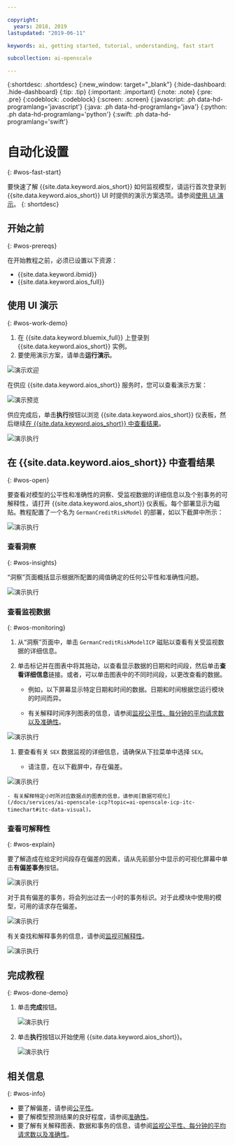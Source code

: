 ```yaml
---

copyright:
  years: 2018, 2019
lastupdated: "2019-06-11"

keywords: ai, getting started, tutorial, understanding, fast start

subcollection: ai-openscale

---
```


{:shortdesc: .shortdesc}
{:new_window: target="_blank"}
{:hide-dashboard: .hide-dashboard}
{:tip: .tip}
{:important: .important}
{:note: .note}
{:pre: .pre}
{:codeblock: .codeblock}
{:screen: .screen}
{:javascript: .ph data-hd-programlang='javascript'}
{:java: .ph data-hd-programlang='java'}
{:python: .ph data-hd-programlang='python'}
{:swift: .ph data-hd-programlang='swift'}

# 自动化设置
{: #wos-fast-start}

要快速了解 {{site.data.keyword.aios_short}} 如何监视模型，请运行首次登录到 {{site.data.keyword.aios_short}} UI 时提供的演示方案选项。请参阅[使用 UI 演示](#wos-work-demo)。
{: shortdesc}

## 开始之前
{: #wos-prereqs}

在开始教程之前，必须已设置以下资源：

- {{site.data.keyword.ibmid}}
- {{site.data.keyword.aios_full}}

## 使用 UI 演示
{: #wos-work-demo}

1.  在 {{site.data.keyword.bluemix_full}} 上登录到 {{site.data.keyword.aios_short}} 实例。
1.  要使用演示方案，请单击**运行演示**。

   ![演示欢迎](images/fastpath_demo_11.31.04.png)

   在供应 {{site.data.keyword.aios_short}} 服务时，您可以查看演示方案：

   ![演示预览](images/fastpath_demo_11.31.58.png)

供应完成后，单击**执行**按钮以浏览 {{site.data.keyword.aios_short}} 仪表板，然后继续[在 {{site.data.keyword.aios_short}} 中查看结果](#wos-open)。

   ![演示执行](images/fastpath_demo_11.33.45.png)


## 在 {{site.data.keyword.aios_short}} 中查看结果
{: #wos-open}

要查看对模型的公平性和准确性的洞察、受监视数据的详细信息以及个别事务的可解释性，请打开 {{site.data.keyword.aios_short}} 仪表板。每个部署显示为磁贴。教程配置了一个名为 `GermanCreditRiskModel` 的部署，如以下截屏中所示：


   ![演示执行](images/fastpath_demo_11.33.54.png)


### 查看洞察
{: #wos-insights}

“洞察”页面概括显示根据所配置的阈值确定的任何公平性和准确性问题。

   ![演示执行](images/fastpath_demo_11.34.00.png)

### 查看监视数据
{: #wos-monitoring}

1.  从“洞察”页面中，单击 `GermanCreditRiskModelICP` 磁贴以查看有关受监视数据的详细信息。
1.  单击标记并在图表中将其拖动，以查看显示数据的日期和时间段，然后单击**查看详细信息**链接。或者，可以单击图表中的不同时间段，以更改查看的数据。

     - 例如，以下屏幕显示特定日期和时间的数据。日期和时间根据您运行模块的时间而异。

     - 有关解释时间序列图表的信息，请参阅[监视公平性、每分钟的平均请求数以及准确性](/docs/services/ai-openscale-icp?topic=ai-openscale-icp-itc-timechart)。

   ![演示执行](images/fastpath_demo_11.34.17.png)

1.  要查看有关 `SEX` 数据监视的详细信息，请确保从下拉菜单中选择 `SEX`。

    - 请注意，在以下截屏中，存在偏差。
    
   ![演示执行](images/fastpath_demo_11.34.27.png)

    - 有关解释特定小时所对应数据点的图表的信息，请参阅[数据可视化](/docs/services/ai-openscale-icp?topic=ai-openscale-icp-itc-timechart#itc-data-visual)。


### 查看可解释性
{: #wos-explain}

要了解造成在给定时间段存在偏差的因素，请从先前部分中显示的可视化屏幕中单击**有偏差事务**按钮。

   ![演示执行](images/fastpath_demo_11.35.06.png)

对于具有偏差的事务，将会列出过去一小时的事务标识。对于此模块中使用的模型，可用的请求存在偏差。

   ![演示执行](images/fastpath_demo_11.35.12.png)

有关查找和解释事务的信息，请参阅[监视可解释性](/docs/services/ai-openscale-icp?topic=ai-openscale-icp-ie-ov)。

   ![演示执行](images/fastpath_demo_11.35.50.png)

## 完成教程
{: #wos-done-demo}

1. 单击**完成**按钮。

   ![演示执行](images/fastpath_demo_11.37.22.png)

2. 单击**执行**按钮以开始使用 {{site.data.keyword.aios_short}}。

   ![演示执行](images/fastpath_demo_11.33.45.png)


## 相关信息
{: #wos-info}

- 要了解偏差，请参阅[公平性](/docs/services/ai-openscale-icp?topic=ai-openscale-icp-mf-monitor)。
- 要了解模型预测结果的良好程度，请参阅[准确性](/docs/services/ai-openscale-icp?topic=ai-openscale-icp-acc-monitor)。
- 要了解有关解释图表、数据和事务的信息，请参阅[监视公平性、每分钟的平均请求数以及准确性](/docs/services/ai-openscale-icp?topic=ai-openscale-icp-itc-timechart)。
